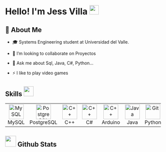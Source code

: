 

# Hello! I'm Jess Villa <img src="https://raw.githubusercontent.com/MartinHeinz/MartinHeinz/master/wave.gif" width="30px" height="30px" />

<h2>🚀 About Me </h2>

- 🎓 Systems Engineering student at Universidad del Valle.
  
- 👯 I’m looking to collaborate on Proyectos
  
- 💬 Ask me about Sql, Java, C#, Python...
  
- ⚡ I like to play video games

<h2> Skills <img src = "https://media2.giphy.com/media/QssGEmpkyEOhBCb7e1/giphy.gif?cid=ecf05e47a0n3gi1bfqntqmob8g9aid1oyj2wr3ds3mg700bl&rid=giphy.gif" width = 32px> </h2>
<table>
  <tr>
    <td align="center" width="96">
      <a href="#macropower-tech">
        <img src="https://www.freepnglogos.com/uploads/logo-mysql-png/logo-mysql-mysql-logo-png-images-are-download-crazypng-21.png" width="48" height="48" alt="MySQL" />
      </a>
      <br>MySQL
    </td>
    <td align="center" width="96">
      <a href="#macropower-tech">
        <img src="https://uxwing.com/wp-content/themes/uxwing/download/brands-and-social-media/postgresql-icon.png" width="48" height="48" alt="PostgreSQL" />
      </a>
      <br>PostgreSQL
    </td>
    <td align="center" width="96">
      <a href="#macropower-tech">
        <img src="https://www.nicepng.com/png/full/111-1116276_computer-science-i-syllabus-and-grading-policy-c.png" width="48" height="48" alt="C++" />
      </a>
      <br>C++
    </td>
    <td align="center" width="96">
      <a href="#macropower-tech">
        <img src="https://github.com/jessvilla1975/DashboardCrud/assets/114515509/5d793111-aaf4-49d0-8d59-ba48d80d3a28" width="48" height="48" alt="C++" />
      </a>
      <br>C#
    </td>
    <td align="center" width="96">
      <a href="#macropower-tech">
        <img src="https://github.com/jessvilla1975/DashboardCrud/assets/114515509/bf21f3cc-dcff-4ee6-b355-a49b163e7877" width="48" height="48" alt="C++" />
      </a>
      <br>Arduino
    </td>
    <td align="center" width="96">
      <a href="#macropower-tech">
        <img src="https://cdn-icons-png.flaticon.com/512/226/226777.png" width="48" height="48" alt="Java" />
      </a>
      <br>Java
    </td>
    <td align="center" width="96">
      <a href="#macropower-tech">
        <img src="https://github.com/jessvilla1975/DashboardCrud/assets/114515509/8c06210b-206d-49a5-8f1f-73c8f3aecb03" width="48" height="48" alt="Git" />
      </a>
      <br>Python
    </td>
    <td align="center" width="96">
      <a href="#macropower-tech">
        <img src="https://github.com/jessvilla1975/DashboardCrud/assets/114515509/d4bb5a5b-03f1-4e8d-96a3-c427120e95ea" width="48" height="48" alt="Git" />
      </a>
      <br>Racket
    </td>
    <td align="center" width="96">
      <a href="#macropower-tech">
        <img src="https://git-scm.com/images/logos/downloads/Git-Icon-1788C.png" width="48" height="48" alt="Git" />
      </a>
      <br>Git
    </td>
  </tr>
</table>


## <img src="https://media.giphy.com/media/iY8CRBdQXODJSCERIr/giphy.gif" width="35"><b> Github Stats </b>

<br><br><br><br><br>
